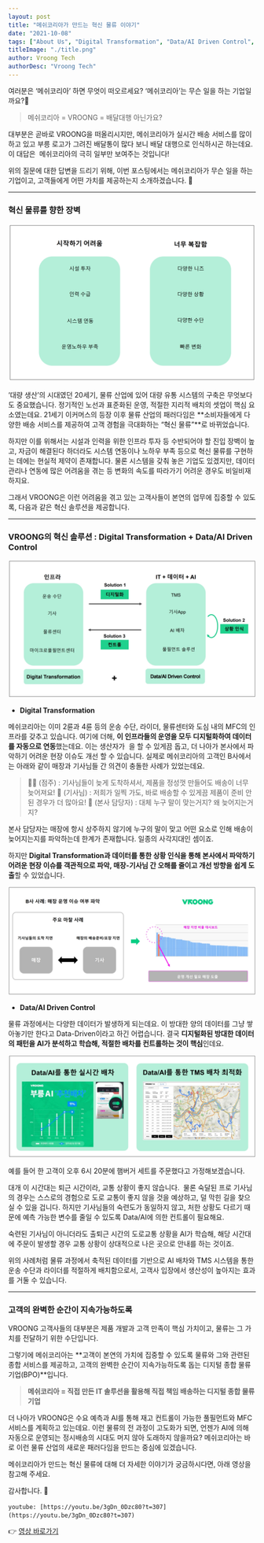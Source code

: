 ```yaml
---
layout: post
title: "메쉬코리아가 만드는 혁신 물류 이야기"
date: "2021-10-08"
tags: ["About Us", "Digital Transformation", "Data/AI Driven Control", "Mesh Korea", "Vroong", "AWS Summit Korea 2021"]
titleImage: "./title.png"
author: Vroong Tech
authorDesc: "Vroong Tech"
---
```


여러분은 ‘메쉬코리아’ 하면 무엇이 떠오르세요? ‘메쉬코리아’는 무슨 일을 하는 기업일까요?🤔

> 메쉬코리아 = VROONG = 배달대행 아닌가요?

대부분은 곧바로 VROONG을 떠올리시지만, 메쉬코리아가 실시간 배송 서비스를 많이 하고 있고 부릉 로고가 그려진 배달통이 많다 보니 배달 대행으로 인식하시곤 하는데요. 이 대답은  메쉬코리아의 극히 일부만 보여주는 것입니다!

위의 질문에 대한 답변을 드리기 위해, 이번 포스팅에서는 메쉬코리아가 무슨 일을 하는 기업이고, 고객들에게 어떤 가치를 제공하는지 소개하겠습니다. 👏

---

### **혁신 물류를 향한 장벽**

![01](01.jpg)

‘대량 생산’의 시대였던 20세기, 물류 산업에 있어 대량 유통 시스템의 구축은 무엇보다도 중요했습니다. 정기적인 노선과 표준화된 운영, 적절한 지리적 배치의 셋업이 핵심 요소였는데요. 21세기 이커머스의 등장 이후 물류 산업의 패러다임은 **소비자들에게 다양한 배송 서비스를 제공하여 고객 경험을 극대화하는 “혁신 물류”**로 바뀌었습니다.

하지만 이를 위해서는 시설과 인력을 위한 인프라 투자 등 수반되어야 할 진입 장벽이 높고, 자금이 해결된다 하더라도 시스템 연동이나 노하우 부족 등으로 혁신 물류를 구현하는 데에는 현실적 제약이 존재합니다. 물론 시스템을 갖춰 놓은 기업도 있겠지만, 데이터 관리나 연동에 많은 어려움을 겪는 등 변화의 속도를 따라가기 어려운 경우도 비일비재하지요.

그래서 VROONG은 이런 어려움을 겪고 있는 고객사들이 본연의 업무에 집중할 수 있도록, 다음과 같은 혁신 솔루션을 제공합니다.

---

### **VROONG의 혁신 솔루션 : Digital Transformation + Data/AI Driven Control**

![02](02.jpg)

* **Digital Transformation**

메쉬코리아는 이미 2륜과 4륜 등의 운송 수단, 라이더, 물류센터와 도심 내의 MFC의 인프라를 갖추고 있습니다. 여기에 더해, **이 인프라들의 운영을 모두 디지털화하여 데이터를 자동으로 연동**했는데요. 이는 생산자가  을 할 수 있게끔 돕고, 더 나아가 본사에서 파악하기 어려운 현장 이슈도 개선 할 수 있습니다. 실제로 메쉬코리아의 고객인 B사에서는 아래와 같이 매장과 기사님들 간 의견이 충돌한 사례가 있었는데요.

> 👨‍🍳 (점주) : 기사님들이 늦게 도착하셔서, 제품을 정성껏 만들어도 배송이 너무 늦어져요!
> 🛵 (기사님) : 저희가 일찍 가도, 바로 배송할 수 있게끔 제품이 준비 안 된 경우가 더 많아요!
> 🤦 (본사 담당자) : 대체 누구 말이 맞는거지? 왜 늦어지는거지?

본사 담당자는 매장에 항시 상주하지 않기에 누구의 말이 맞고 어떤 요소로 인해 배송이 늦어지는지를 파악하는데 한계가 존재합니다. 일종의 사각지대인 셈이죠. 

하지만 **Digital Transformation과 데이터를 통한 상황 인식을 통해 본사에서 파악하기 어려운 현장 이슈를 객관적으로 파악, 매장-기사님 간 오해를 줄이고 개선 방향을 쉽게 도출**할 수 있었습니다.

![03](03.jpg)

* **Data/AI Driven Control**

물류 과정에서는 다양한 데이터가 발생하게 되는데요. 이 방대한 양의 데이터를 그냥 쌓아놓기만 한다고 Data-Driven이라고 하긴 어렵습니다. 결국 **디지털화된 방대한 데이터의 패턴을 AI가 분석하고 학습해, 적절한 배차를 컨트롤하는 것이 핵심**인데요.

![04](04.jpg)

예를 들어 한 고객이 오후 6시 20분에 햄버거 세트를 주문했다고 가정해보겠습니다. 

대개 이 시간대는 퇴근 시간이라, 교통 상황이 좋지 않습니다.  물론 숙달된 프로 기사님의 경우는 스스로의 경험으로 도로 교통이 좋지 않을 것을 예상하고, 덜 막힌 길을 찾으실 수 있을 겁니다. 하지만 기사님들의 숙련도가 동일하지 않고, 처한 상황도 다르기 때문에 예측 가능한 변수를 줄일 수 있도록 Data/AI에 의한 컨트롤이 필요해요.

숙련된 기사님이 아니더라도 출퇴근 시간의 도로교통 상황을 AI가 학습해, 해당 시간대에 주문이 발생할 경우 교통 상황이 상대적으로 나은 곳으로 안내를 하는 것이죠.

위의 사례처럼 물류 과정에서 축적된 데이터를 기반으로 AI 배차와 TMS 시스템을 통한 운송 수단과 라이더를 적절하게 배치함으로서, 고객사 입장에서 생산성이 높아지는 효과를 거둘 수 있습니다.

---

### **고객의 완벽한 순간이 지속가능하도록**

VROONG 고객사들의 대부분은 제품 개발과 고객 만족이 핵심 가치이고, 물류는 그 가치를 전달하기 위한 수단입니다.

그렇기에 메쉬코리아는 **고객이 본연의 가치에 집중할 수 있도록 물류와 그와 관련된 종합 서비스를 제공하고, 고객의 완벽한 순간이 지속가능하도록 돕는 디지털 종합 물류기업(BPO)**입니다.

> **메쉬코리아 = 직접 만든 IT 솔루션을 활용해 직접 책임 배송하는 디지털 종합 물류기업**

더 나아가 VROONG은 수요 예측과 AI를 통해 재고 컨트롤이 가능한 풀필먼트와 MFC 서비스를 계획하고 있는데요. 이런 물류의 전 과정이 고도화가 되면, 언젠가 AI에 의해 자동으로 운영되는 정시배송의 시대도 머지 않아 도래하지 않을까요? 메쉬코리아는 바로 이런 물류 산업의 새로운 패러다임을 만드는 중심에 있겠습니다.

메쉬코리아가 만드는 혁신 물류에 대해 더 자세한 이야기가 궁금하시다면, 아래 영상을 참고해 주세요. 

감사합니다. 🙂

`youtube: [https://youtu.be/3gDn_0Dzc80?t=307](https://youtu.be/3gDn_0Dzc80?t=307)`

👉 [영상 바로가기](https://youtu.be/3gDn_0Dzc80?t=307)
